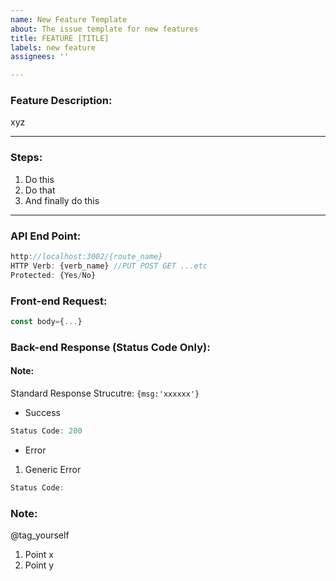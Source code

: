 ```yaml
---
name: New Feature Template
about: The issue template for new features
title: FEATURE [TITLE]
labels: new feature
assignees: ''

---
```

### Feature Description: 
xyz

---

### Steps:
1. Do this
2. Do that
3. And finally do this

---

### API End Point:
```javascript
http://localhost:3002/{route_name}
HTTP Verb: {verb_name} //PUT POST GET ...etc
Protected: {Yes/No}
```
### Front-end Request:
```javascript
const body={...}
```
### Back-end Response (Status Code Only):
#### Note:
Standard Response Strucutre: `{msg:'xxxxxx'}` 

- Success
```javascript
Status Code: 200
```
- Error 
1. Generic Error
```javascript
Status Code:
```
### Note:
@tag_yourself
1. Point x
2. Point y
